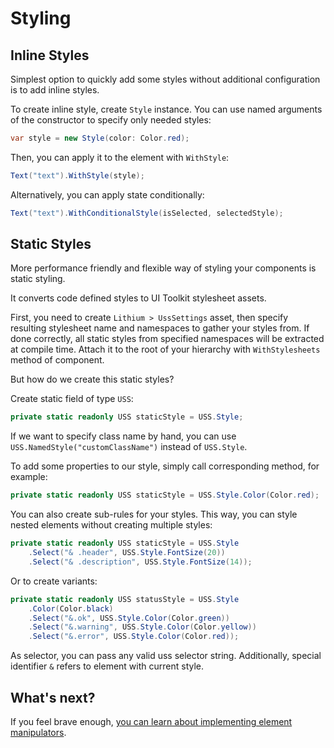 ﻿# Styling

## Inline Styles

Simplest option to quickly add some styles without additional configuration is to add inline styles.

To create inline style, create `Style` instance. You can use named arguments of the constructor to specify only needed styles:

```csharp
var style = new Style(color: Color.red);
```

Then, you can apply it to the element with `WithStyle`:

```csharp
Text("text").WithStyle(style);
```

Alternatively, you can apply state conditionally:

```csharp
Text("text").WithConditionalStyle(isSelected, selectedStyle);
```

## Static Styles

More performance friendly and flexible way of styling your components is static styling.

It converts code defined styles to UI Toolkit stylesheet assets.

First, you need to create `Lithium > UssSettings` asset, then specify resulting stylesheet name and namespaces to gather your styles from.
If done correctly, all static styles from specified namespaces will be extracted at compile time.
Attach it to the root of your hierarchy with `WithStylesheets` method of component.

But how do we create this static styles?

Create static field of type `USS`:

```csharp
private static readonly USS staticStyle = USS.Style;
```

If we want to specify class name by hand, you can use `USS.NamedStyle("customClassName")` instead of `USS.Style`.

To add some properties to our style, simply call corresponding method, for example:

```csharp
private static readonly USS staticStyle = USS.Style.Color(Color.red);
```

You can also create sub-rules for your styles. This way, you can style nested elements without creating multiple styles:

```csharp
private static readonly USS staticStyle = USS.Style
    .Select("& .header", USS.Style.FontSize(20))
    .Select("& .description", USS.Style.FontSize(14));
```

Or to create variants:

```csharp
private static readonly USS statusStyle = USS.Style
    .Color(Color.black)
    .Select("&.ok", USS.Style.Color(Color.green))
    .Select("&.warning", USS.Style.Color(Color.yellow))
    .Select("&.error", USS.Style.Color(Color.red));
```

As selector, you can pass any valid uss selector string.
Additionally, special identifier `&` refers to element with current style.

## What's next?

If you feel brave enough, [you can learn about implementing element manipulators](../advanced/manipulators.md).